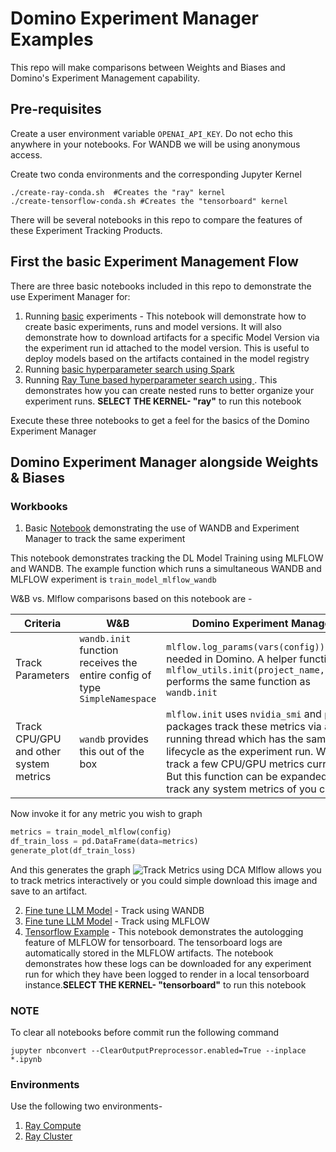 # Domino Experiment Manager Examples

This repo will make comparisons between Weights and Biases and Domino's Experiment Management capability.


## Pre-requisites

Create a user environment variable `OPENAI_API_KEY`. Do not echo this anywhere in your notebooks.
For WANDB we will be using anonymous access.

Create two conda environments and the corresponding Jupyter Kernel

```shell
./create-ray-conda.sh  #Creates the "ray" kernel
./create-tensorflow-conda.sh #Creates the "tensorboard" kernel
```

There will be several notebooks in this repo to compare the features of these Experiment Tracking Products. 

## First the basic Experiment Management Flow

There are three basic notebooks included in this repo to demonstrate the use Experiment Manager for:
1. Running [basic](./notebooks/basic/mlflow-basic.ipynb) experiments - This notebook will demonstrate how to create basic experiments, runs and model versions. It will also demonstrate how to download artifacts for a specific Model Version via the experiment run id attached to the model version. This is useful to deploy models based on the artifacts contained in the model registry
2. Running [basic hyperparameter search using Spark](./notebooks/basic/pyspark_hyperparameter_search.ipynb)
3. Running [Ray Tune based hyperparameter search using ](./notebooks/basic/ray_tune_hyperparameter_search.ipynb). This demonstrates how you can create nested runs to better organize your experiment runs. **SELECT THE KERNEL- "ray"** to run this notebook

Execute these three notebooks to get a feel for the basics of the Domino Experiment Manager

## Domino Experiment Manager alongside Weights & Biases  


### Workbooks

1. Basic [Notebook](./notebooks/llm-dl/llm-dl/01_intro_starter.ipynb) demonstrating the use of WANDB and Experiment Manager to track the same experiment 

This notebook demonstrates tracking the DL Model Training using MLFLOW and WANDB. The example function which runs a simultaneous WANDB and MLFLOW experiment is `train_model_mlflow_wandb`

W&B vs. Mlflow comparisons based on this notebook are - 

Criteria | W&B | Domino Experiment Manager |
| ------------- | ------------- |-------------|
Track Parameters | `wandb.init` function receives the entire config of type `SimpleNamespace` | `mlflow.log_params(vars(config))` is needed in Domino. A helper function `mlflow_utils.init(project_name,config)` performs the same function as `wandb.init` | 
Track CPU/GPU and other system metrics| `wandb` provides this out of the box| `mlflow.init` uses `nvidia_smi` and `psutil` packages track these metrics via a running thread which has the same lifecycle as the experiment run. We only track a few CPU/GPU metrics currently. But this function can be expanded to track any system metrics of you choice.



Now invoke it for any metric you wish to graph
```python
metrics = train_model_mlflow(config)
df_train_loss = pd.DataFrame(data=metrics)
generate_plot(df_train_loss)
```
And this generates the graph ![Track Metrics using DCA](images/01_track_metrics_dca.png) 
Mlflow allows you to track metrics interactively or you could simple download this image and save to an artifact.

2. [Fine tune LLM Model](./notebooks/llm-dl/llm-dl/02_train_llm_starter-wandb.ipynb) - Track using WANDB
3. [Fine tune LLM Model](./notebooks/llm-dl/llm-dl/02_train_llm_starter-mlflow.ipynb) - Track using MLFLOW
4. [Tensorflow Example](./notebooks/llm-dl/llm-dl/03_tensorboard_example.ipynb) - This notebook demonstrates the autologging feature of MLFLOW for tensorboard. The tensorboard logs are automatically stored in the MLFLOW artifacts. The notebook demonstrates how these logs can be downloaded for any experiment run for which they have been logged to render in a local tensorboard instance.**SELECT THE KERNEL- "tensorboard"** to run this notebook


### NOTE

To clear all notebooks before commit run the following command
```
jupyter nbconvert --ClearOutputPreprocessor.enabled=True --inplace *.ipynb
```


### Environments

Use the following two environments-
1. [Ray Compute](./RayCompute-WORKSPACE.txt)
2. [Ray Cluster](./RayCluster.txt)
